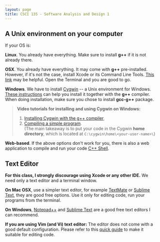 ```yaml
---
layout: page
title: CSCI 135 - Software Analysis and Design 1
---
```


## A Unix environment on your computer
  If your OS is:
  
  **Linux**. You already have everything. Make sure to install **g++** if it is not already there. 
  
  **OSX**.
  You already have everything. It may come with **g++** pre-installed. However, if it's not the case, install Xcode or its Command Line Tools.
  [This link](http://osxdaily.com/2014/02/12/install-command-line-tools-mac-os-x/) may be helpful.
  Open the Terminal and you are good to go.     

  **Windows**.
  We have to install [Cygwin](https://cygwin.com/) -- a Unix environment for Windows.    
  [These instructions](http://cs.calvin.edu/curriculum/cs/112/resources/installingEclipse/cygwin/) can help you 
  install it together with the **g++** compiler. When doing installation, make sure you chose to install **gcc-g++** package.    

  > **Video tutorials for installing and using Cygwin on Windows:**
  > 1. [Installing Cygwin with the g++ compiler](https://www.youtube.com/watch?v=ziRGT-8Td40),
  > 2. [Compiling a simple program](https://www.youtube.com/watch?v=0FzjiSneLv8).    
  > (The main takeaway is to put your code in the Cygwin **home directory**, which is located at `C:\cygwin\home\<your-user-name>\`)

  **Web-based**. 
  If the above options don't work for you, there is also a
  web application to compile and run your code [C++ Shell](http://www.cpp.sh/).
  
  <!-- [](http://www.tutorialspoint.com/compile_cpp_online.php) -->

## Text Editor
  **For this class, I strongly discourage using Xcode or any other IDE.** We need only a text editor and a terminal window.
  
  **On Mac OSX**, use a simpler text editor, for example [TextMate](http://macromates.com/download) or [Sublime Text](http://www.sublimetext.com/),
  they are good free options. Use it only for editing code, run your programs from the terminal.
  
  **On Windows**, [Notepad++](http://notepad-plus-plus.org/) and [Sublime Text](http://www.sublimetext.com/) are a good free text editors I can recommend.

  **If you are using Vim (and Vi) text editor:**
  The editor does not come with a good default configuration.
  Please refer to this [quick guide](/cs136/vim/) to make it suitable for editing code.
